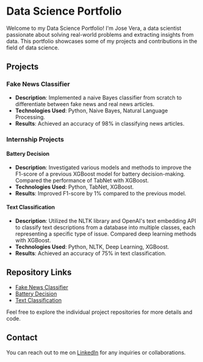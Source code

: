 # Data Science Portfolio

Welcome to my Data Science Portfolio! I'm Jose Vera, a data scientist passionate about solving real-world problems and extracting insights from data. This portfolio showcases some of my projects and contributions in the field of data science.

## Projects

### Fake News Classifier

- **Description**: Implemented a naive Bayes classifier from scratch to differentiate between fake news and real news articles.
- **Technologies Used**: Python, Naive Bayes, Natural Language Processing.
- **Results**: Achieved an accuracy of 98% in classifying news articles.

### Internship Projects

#### Battery Decision

- **Description**: Investigated various models and methods to improve the F1-score of a previous XGBoost model for battery decision-making. Compared the performance of TabNet with XGBoost.
- **Technologies Used**: Python, TabNet, XGBoost.
- **Results**: Improved F1-score by 1% compared to the previous model.

#### Text Classification

- **Description**: Utilized the NLTK library and OpenAI's text embedding API to classify text descriptions from a database into multiple classes, each representing a specific type of issue. Compared deep learning methods with XGBoost.
- **Technologies Used**: Python, NLTK, Deep Learning, XGBoost.
- **Results**: Achieved an accuracy of 75% in text classification.

## Repository Links

- [Fake News Classifier](link-to-fake-news-repo)
- [Battery Decision](link-to-battery-decision-repo)
- [Text Classification](link-to-text-classification-repo)

Feel free to explore the individual project repositories for more details and code.

## Contact

You can reach out to me on [LinkedIn](linkedin-profile-link) for any inquiries or collaborations.

